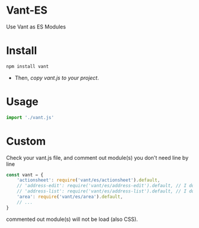 # Vant-ES
Use Vant as ES Modules

# Install

```js
npm install vant
```
* Then, *copy vant.js to your project*.

# Usage
```js
import './vant.js'
```

# Custom

Check your vant.js file, and comment out module(s) you don't need line by line

```js
const vant = {
    'actionsheet': require('vant/es/actionsheet').default,
    // 'address-edit': require('vant/es/address-edit').default, // I don't need it
    // 'address-list': require('vant/es/address-list').default, // I don't need it
    'area': require('vant/es/area').default,
    // ...
}
```

commented out module(s) will not be load (also CSS).
